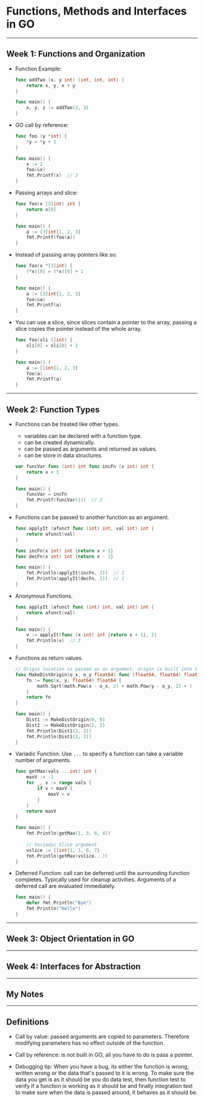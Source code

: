 # Functions, Methods and Interfaces in GO

--- 

## Week 1: Functions and Organization

- Function Example:

    ```go
    func addTwo (x, y int) (int, int, int) {
        return x, y, x + y
    }

    func main() {
        x, y, z := addTwo(2, 3)
    }
    ```

- GO call by reference:

    ```go
    func foo (y *int) {
        *y = *y + 1
    }

    func main() {
        x := 2
        foo(&x)
        fmt.Printf(x)  // 3
    }
    ```

- Passing arrays and slice:

    ```go
    func foo(x [3]int) int {
        return x[0]
    }

    func main() {
        a := [3]int{1, 2, 3}
        fmt.Printf(foo(a))
    }
    ```

- Instead of passing array pointers like so:

    ```go
    func foo(x *[3]int) {
        (*x)[0] = (*x)[0] + 1
    }

    func main() {
        a := [3]int{1, 2, 3}
        foo(&a)
        fmt.Printf(a)
    }
    ```

- You can use a slice, since slices contain a pointer to the array, passing a slice copies the pointer instead of the whole array. 

    ```go
    func foo(sli []int) {
        sli[0] = sli[0] + 1
    }

    func main() {
        a := []int{1, 2, 3}
        foo(a)
        fmt.Printf(a)
    }
    ```


--- 

## Week 2: Function Types

- Functions can be treated like other types.
    - variables can be declared with a function type.
    - can be created dynamically.
    - can be passed as arguments and returned as values.
    - can be store in data structures.

    ```go
    var funcVar func (int) int func incFn (x int) int {
        return x + 1
    }

    func main() {
        funcVar = incFn
        fmt.Printf(funcVar(1))  // 2
    }
    ```

- Functions can be passed to another function as an argument.

    ```go
    func applyIt (afunct func (int) int, val int) int {
        return afunct(val)
    }

    func incFn(x int) int {return x + 1}
    func decFn(x int) int {return x - 1}

    func main() {
        fmt.Println(applyIt(incFn, 2))  // 3
        fmt.Println(applyIt(decFn, 2))  // 1
    }
    ```

- Anonymous Functions.

    ```go
    func applyIt (afunct func (int) int, val int) int {
        return afunct(val)
    }

    func main() {
        v := applyIt(func (x int) int {return x + 1}, 2)
        fmt.Println(v)  // 3
    }

    ```

- Functions as return values.

    ```go
    // Origin location is passed as an argument, origin is built into the returned function
    func MakeDistOrigin(o_x, o_y float64) func (float64, float64) float64 {
        fn := func(x, y, float64) float64 {
            math.Sqrt(math.Pow(x - o_x, 2) + math.Pow(y - o_y, 2) + )
        }
        return fn
    }

    func main() {
        Dist1 := MakeDistOrigin(0, 0)
        Dist2 := MakeDistOrigin(2, 2)
        fmt.Println(Dist1(2, 2))
        fmt.Println(Dist1(2, 2))
    }
    ```

- Variadic Function: Use `...` to specify a function can take a variable number of arguments.

    ```go
    func getMax(vals ...int) int {
        maxV := -1
        for _, v := range vals {
            if v > maxV {
                maxV = v
            }
        }
        return maxV
    }

    func main() {
        fmt.Println(getMax(1, 3, 6, 4))
        
        // Variadic Slice argument
        vslice := []int{1, 3, 6, 7}
        fmt.Println(getMax(vslice...))
    }
    ```

- Deferred Function: call can be deferred until the surrounding function completes. Typically used for cleanup activities. Arguments of a deferred call are evaluated immediately.

    ```go
    func main() {
        defer fmt.Println("Bye")
        fmt.Println("Hello")
    }
    ```


--- 

## Week 3: Object Orientation in GO





--- 

## Week 4: Interfaces for Abstraction



--- 

## My Notes





---
## Definitions

- Call by value: passed arguments are copied to parameters. Therefore modifying parameters has no effect outside of the function.

- Call by reference: is not built in GO, all you have to do is pass a pointer.

- Debugging tip: When you have a bug, its either the function is wrong, written wrong or the data that's passed to it is wrong. To make sure the data you get is as it should be you do data test, then function test to verify if a function is working as it should be and finally integration test to make sure when the data is passed around, it behaves as it should be.
